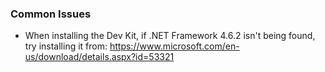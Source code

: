 ### Common Issues
- When installing the Dev Kit, if .NET Framework 4.6.2 isn't being found, try installing it from: https://www.microsoft.com/en-us/download/details.aspx?id=53321
